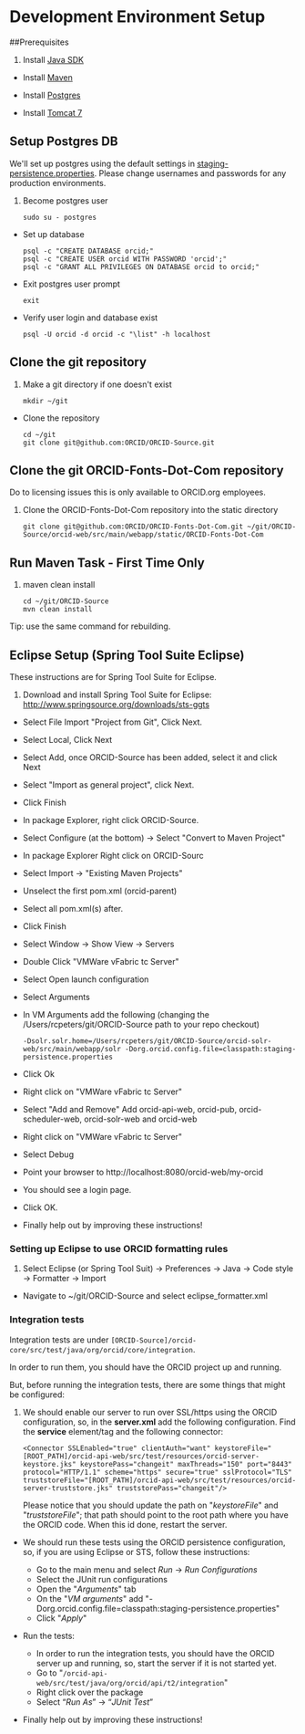 # Development Environment Setup

##Prerequisites 

1. Install [Java SDK](http://www.oracle.com/technetwork/java/javaee/downloads/index.html)
    
* Install [Maven](http://maven.apache.org/index.html)

* Install [Postgres](http://www.postgresql.org/download/)

* Install [Tomcat 7](http://tomcat.apache.org/)

## Setup Postgres DB
We'll set up postgres using the default settings in 
[staging-persistence.properties](https://github.com/ORCID/ORCID-Source/blob/master/orcid-persistence/src/main/resources/staging-persistence.properties).
 Please change usernames and passwords for any production environments.

1. Become postgres user

    ```
    sudo su - postgres
    ```
    
* Set up database
    ```
    psql -c "CREATE DATABASE orcid;" 
    psql -c "CREATE USER orcid WITH PASSWORD 'orcid';" 
    psql -c "GRANT ALL PRIVILEGES ON DATABASE orcid to orcid;"
    ```
    
* Exit postgres user prompt
    
    ```
    exit
    ```

* Verify user login and database exist

    ```
    psql -U orcid -d orcid -c "\list" -h localhost
    ```


## Clone the git repository

1. Make a git directory if one doesn't exist


    ```
    mkdir ~/git
    ```


* Clone the repository

	```
	cd ~/git
    git clone git@github.com:ORCID/ORCID-Source.git
    ```


## Clone the git ORCID-Fonts-Dot-Com repository
Do to licensing issues this is only available to ORCID.org employees.

1. Clone the ORCID-Fonts-Dot-Com repository into the static directory

	```
    git clone git@github.com:ORCID/ORCID-Fonts-Dot-Com.git ~/git/ORCID-Source/orcid-web/src/main/webapp/static/ORCID-Fonts-Dot-Com
    ```


## Run Maven Task - First Time Only
1. maven clean install

    ```
    cd ~/git/ORCID-Source
    mvn clean install
    ```
    
Tip: use the same command for rebuilding.

## Eclipse Setup (Spring Tool Suite Eclipse)
These instructions are for Spring Tool Suite for Eclipse. 

1. Download and install Spring Tool Suite for Eclipse:
http://www.springsource.org/downloads/sts-ggts

* Select File Import "Project from Git", Click Next.

* Select Local, Click Next

* Select Add, once ORCID-Source has been added, select it and click Next

* Select "Import as general project", click Next.

* Click Finish

* In package Explorer, right click ORCID-Source.

* Select Configure (at the bottom) -> Select "Convert to Maven Project"

* In package Explorer Right click on ORCID-Sourc 

* Select Import -> "Existing Maven Projects"

* Unselect the first pom.xml (orcid-parent)

* Select all pom.xml(s) after.

* Click Finish

* Select Window -> Show View -> Servers

* Double Click "VMWare vFabric tc Server"

* Select Open launch configuration

* Select Arguments 

* In VM Arguments add the following (changing the /Users/rcpeters/git/ORCID-Source path to your repo checkout)

    ```
    -Dsolr.solr.home=/Users/rcpeters/git/ORCID-Source/orcid-solr-web/src/main/webapp/solr -Dorg.orcid.config.file=classpath:staging-persistence.properties
    ```

* Click Ok

* Right click on "VMWare vFabric tc Server"

* Select "Add and Remove" Add orcid-api-web, orcid-pub, orcid-scheduler-web, orcid-solr-web and orcid-web

* Right click on "VMWare vFabric tc Server"

* Select Debug

* Point your browser to http://localhost:8080/orcid-web/my-orcid

* You should see a login page.

* Click OK.

* Finally help out by improving these instructions! 

### Setting up Eclipse to use ORCID formatting rules 
1. Select Eclipse (or Spring Tool Suit) -> Preferences -> Java -> Code style -> Formatter -> Import

* Navigate to ~/git/ORCID-Source and select eclipse_formatter.xml


### Integration tests

Integration tests are under ```[ORCID-Source]/orcid-core/src/test/java/org/orcid/core/integration```.

In order to run them, you should have the ORCID project up and running.

But, before running the integration tests, there are some things that might be configured: 

1. We should enable our server to run over SSL/https using the ORCID configuration, so, in the **server.xml** add the following configuration.
Find the **service** element/tag and the following connector: 

	```
	<Connector SSLEnabled="true" clientAuth="want" keystoreFile="[ROOT_PATH]/orcid-api-web/src/test/resources/orcid-server-keystore.jks" keystorePass="changeit" maxThreads="150" port="8443" protocol="HTTP/1.1" scheme="https" secure="true" sslProtocol="TLS" truststoreFile="[ROOT_PATH]/orcid-api-web/src/test/resources/orcid-server-truststore.jks" truststorePass="changeit"/> 
	```
	Please notice that you should update the path on "*keystoreFile*" and "*truststoreFile*"; that path should point to the root path where you have the ORCID code. 
	When this id done, restart the server.

	
* We should run these tests using the ORCID persistence configuration, so, if you are using Eclipse or STS, follow these instructions: 

	* Go to the main menu and select *Run* → *Run Configurations* 
	* Select the JUnit run configurations
	* Open the "*Arguments*" tab 
	* On the "*VM arguments*" add "-Dorg.orcid.config.file=classpath:staging-persistence.properties" 
	* Click "*Apply*" 

* Run the tests: 

	* In order to run the integration tests, you should have the ORCID server up and running, so, start the server if it is not started yet.
	* Go to "```/orcid-api-web/src/test/java/org/orcid/api/t2/integration```"
	* Right click over the package
	* Select “*Run As*” → “*JUnit Test*”

* Finally help out by improving these instructions!    
   
